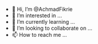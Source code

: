 - 👋 Hi, I’m @AchmadFikrie
- 👀 I’m interested in ...
- 🌱 I’m currently learning ...
- 💞️ I’m looking to collaborate on ...
- 📫 How to reach me ...

<!---
AchmadFikrie/AchmadFikrie is a ✨ special ✨ repository because its `README.md` (this file) appears on your GitHub profile.
You can click the Preview link to take a look at your changes.
--->
